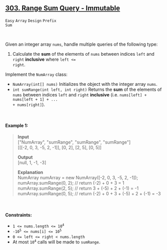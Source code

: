 ## [303. Range Sum Query - Immutable](https://leetcode.com/problems/range-sum-query-immutable/)

<code>Easy</code> <code>Array</code> <code>Design</code> <code>Prefix Sum</code> 

<br>

Given an integer array <code>nums</code>, handle multiple queries of the following type:

1. Calculate the __sum__ of the elements of <code>nums</code> between indices <code>left</code> and <code>right</code> __inclusive__ where <code>left <= right</code>.

Implement the <code>NumArray</code> class:

- <code>NumArray(int[] nums)</code> Initializes the object with the integer array <code>nums</code>.
- <code>int sumRange(int left, int right)</code> Returns the __sum__ of the elements of <code>nums</code> between indices <code>left</code> and <code>right</code> __inclusive__ (i.e. <code>nums[left] + nums[left + 1] + ... + nums[right]</code>).

<br>

#### Example 1:

> __Input__  
> ["NumArray", "sumRange", "sumRange", "sumRange"]  
> [[[-2, 0, 3, -5, 2, -1]], [0, 2], [2, 5], [0, 5]]
> 
> __Output__  
> [null, 1, -1, -3]
> 
> __Explanation__  
> NumArray numArray = new NumArray([-2, 0, 3, -5, 2, -1]);  
> numArray.sumRange(0, 2); // return (-2) + 0 + 3 = 1  
> numArray.sumRange(2, 5); // return 3 + (-5) + 2 + (-1) = -1  
> numArray.sumRange(0, 5); // return (-2) + 0 + 3 + (-5) + 2 + (-1) = -3  

<br>

#### Constraints:

- <code>1 <= nums.length <= 10<sup>4</sup></code>
- <code>-10<sup>5</sup> <= nums[i] <= 10<sup>5</sup></code>
- <code>0 <= left <= right < nums.length</code>
- At most <code>10<sup>4</sup></code> calls will be made to <code>sumRange</code>.
